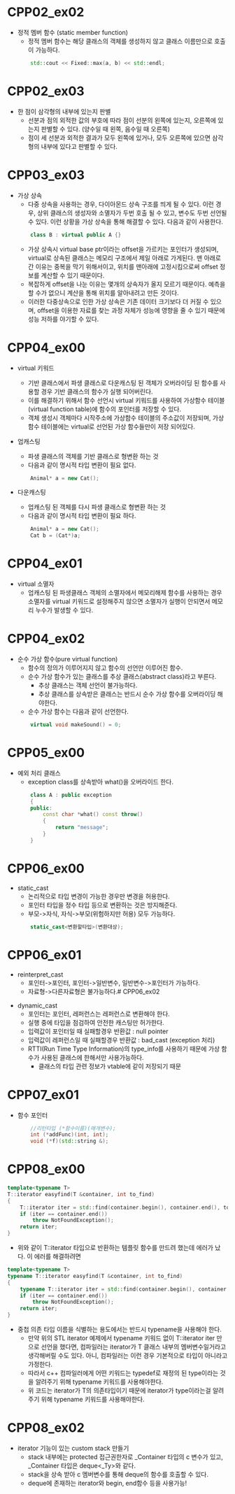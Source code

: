 # CPP02_ex02

- 정적 멤버 함수 (static member function)
	- 정적 멤버 함수는 해당 클래스의 객체를 생성하지 않고 클래스 이름만으로 호출이 가능하다.
	```cpp
		std::cout << Fixed::max(a, b) << std::endl;
	```

# CPP02_ex03

- 한 점이 삼각형의 내부에 있는지 판별
	- 선분과 점의 외적한 값의 부호에 따라 점이 선분의 왼쪽에 있는지, 오른쪽에 있는지 판별할 수 있다. (양수일 때 왼쪽, 음수일 때 오른쪽)
	- 점이 세 선분과 외적한 결과가 모두 왼쪽에 있거나, 모두 오른쪽에 있으면 삼각형의 내부에 있다고 판별할 수 있다.

# CPP03_ex03

+ 가상 상속
	+ 다중 상속을 사용하는 경우, 다이아몬드 상속 구조를 띄게 될 수 있다. 이런 경우, 상위 클래스의 생성자와 소멸자가 두번 호출 될 수 있고, 변수도 두번 선언될 수 있다. 이런 상황을 가상 상속을 통해 해결할 수 있다. 다음과 같이 사용한다.
	```cpp
		class B : virtual public A {}
	```
	+ 가상 상속시 virtual base ptr이라는 offset을 가르키는 포인터가 생성되며, virtual로 상속된 클래스는 메모리 구조에서 제일 아래로 가게된다. 맨 아래로 간 이유는 중복을 막기 위해서이고, 위치를 맨아래에 고정시킴으로써 offset 정보를 계산할 수 있기 때문이다.
	+ 복잡하게 offset을 나눈 이유는 몇개의 상속자가 올지 모르기 때문이다. 예측을 할 수가 없으니 계산을 통해 위치를 알아내려고 만든 것이다.
	+ 이러한 다중상속으로 인한 가상 상속은 기존 데이터 크기보다 더 커질 수 있으며, offset을 이용한 자료를 찾는 과정 자체가 성능에 영향을 줄 수 있기 때문에 성능 저하를 야기할 수 있다.

# CPP04_ex00

+ virtual 키워드
	+ 기반 클래스에서 파생 클래스로 다운캐스팅 된 객체가 오버라이딩 된 함수를 사용할 경우 기반 클래스의 함수가 실행 되어버린다.
	+ 이를 해결하기 위해서 함수 선언시 virtual 키워드를 사용하여 가상함수 테이블(virtual function table)에 함수의 포인터를 저장할 수 있다.
	+ 객체 생성시 객체마다 시작주소에 가상함수 테이블의 주소값이 저장되며, 가상함수 테이블에는 virtual로 선언된 가상 함수들만이 저장 되어있다.

+ 업캐스팅
	+ 파생 클래스의 객체를 기반 클래스로 형변환 하는 것
	+ 다음과 같이 명시적 타입 변환이 필요 없다.
	```cpp
		Animal* a = new Cat();
	```

+ 다운캐스팅
	+ 업캐스팅 된 객체를 다시 파생 클래스로 형변환 하는 것
	+ 다음과 같이 명시적 타입 변환이 필요 하다.
	```cpp
		Animal* a = new Cat();
		Cat b = (Cat*)a;
	```

# CPP04_ex01

+ virtual 소멸자
	+ 업캐스팅 된 파생클래스 객체의 소멸자에서 메모리해제 함수를 사용하는 경우 소멸자를 virtual 키워드로 설정해주지 않으면 소멸자가 실행이 안되면서 메모리 누수가 발생할 수 있다.
	
# CPP04_ex02

+ 순수 가상 함수(pure virtual function)
	+ 함수의 정의가 이루어지지 않고 함수의 선언만 이루어진 함수.
	+ 순수 가상 함수가 있는 클래스를 추상 클래스(abstract class)라고 부른다.
		+ 추상 클래스는 객체 선언이 불가능하다.
		+ 추상 클래스를 상속받은 클래스는 반드시 순수 가상 함수를 오버라이딩 해야한다.
	+ 순수 가상 함수는 다음과 같이 선언한다.
	```cpp
		virtual void makeSound() = 0;
	```

# CPP05_ex00

+ 예외 처리 클래스
	+ exception class를 상속받아 what()을 오버라이드 한다.
	```cpp
		class A : public exception
		{
		public:
			const char *what() const throw()
			{
				return "message";
			}
		}
	```

# CPP06_ex00

+ static_cast
	+ 논리적으로 타입 변경이 가능한 경우만 변경을 허용한다.
	+ 포인터 타입을 정수 타입 등으로 변환하는 것은 방지해준다.
	+ 부모->자식, 자식->부모(위험하지만 허용) 모두 가능하다.
	```cpp
		static_cast<변환할타입>(변환대상);
	```

# CPP06_ex01

+ reinterpret_cast
	+ 포인터->포인터, 포인터->일반변수, 일반변수->포인터가 가능하다.
	+ 자료형->다른자료형은 불가능하다.# CPP06_ex02

- dynamic_cast
	- 포인터는 포인터, 레퍼런스는 레퍼런스로 변환해야 한다.
	- 실행 중에 타입을 점검하여 안전한 캐스팅만 허가한다.
	- 입력값이 포인터일 때 실패할경우 반환값 : null pointer
	- 입력값이 레퍼런스일 때 실패할경우 반환값 : bad_cast (exception 처리)
	- RTTI(Run Time Type Information)의 type_info를 사용하기 때문에 가상 함수가 사용된 클래스에 한해서만 사용가능하다.
		- 클래스의 타입 관련 정보가 vtable에 같이 저장되기 때문

# CPP07_ex01

- 함수 포인터
	```cpp
		//리턴타입 (*함수이름)(매개변수);
		int (*addFunc)(int, int);
		void (*f)(std::string &);
	```

# CPP08_ex00

```cpp
template<typename T>
T::iterator easyfind(T &container, int to_find)
{
	T::iterator iter = std::find(container.begin(), container.end(), to_find);
	if (iter == container.end())
		throw NotFoundException();
	return iter;
}
```
- 위와 같이 T::iterator 타입으로 반환하는 템플릿 함수를 만드려 했는데 에러가 났다. 이 에러를 해결하려면

```cpp
template<typename T>
typename T::iterator easyfind(T &container, int to_find)
{
	typename T::iterator iter = std::find(container.begin(), container.end(), to_find);
	if (iter == container.end())
		throw NotFoundException();
	return iter;
}
```
- 중첩 의존 타입 이름을 식별하는 용도에서는 반드시 typename을 사용해야 한다.
	- 만약 위의 STL iterator 예제에서 typename 키워드 없이 T::iterator iter 만으로 선언을 했다면, 컴파일러는 iterator가 T 클래스 내부의 멤버변수일거라고 생각해버릴 수도 있다. 아니, 컴파일러는 이런 경우 기본적으로 타입이 아니라고 가정한다.
	- 따라서 c++ 컴파일러에게 어떤 키워드는 typedef로 재정의 된 type이라는 것을 알려주기 위해 typename 키워드를 사용해야한다.
	- 위 코드는 iterator가 T의 의존타입이기 때문에 iterator가 type이라는걸 알려주기 위해 typename 키워드를 사용해야한다.

# CPP08_ex02

- iterator 기능이 있는 custom stack 만들기
	- stack 내부에는 protected 접근권한자로 _Container 타입의 c 변수가 있고, _Container 타입은 deque<_Ty>와 같다.
	- stack을 상속 받아 c 멤버변수를 통해 deque의 함수를 호출할 수 있다.
	- deque에 존재하는 iterator와 begin, end함수 등을 사용가능!